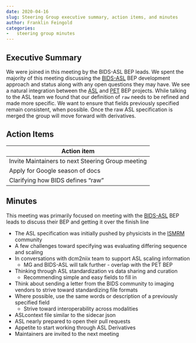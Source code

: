 ```yaml
---
date: 2020-04-16
slug: Steering Group executive summary, action items, and minutes
author: Franklin Feingold
categories:
-   steering group minutes
---
```




<!-- more -->



## Executive Summary

We were joined in this meeting by the BIDS-ASL BEP leads. We spent the majority of this meeting discussing the [BIDS-ASL](https://bids.neuroimaging.io/bep005) BEP development approach and status along with any open questions they may have. We see a natural integration between the [ASL](https://bids.neuroimaging.io/bep005) and [PET](https://bids.neuroimaging.io/bep009) BEP projects. While talking to the ASL team we found that our definition of `raw` needs to be refined and made more specific. We want to ensure that fields previously specified remain consistent, when possible. Once the raw ASL specification is merged the group will move forward with derivatives.

## Action Items

| Action item |
| ------------------------ |
| Invite Maintainers to next Steering Group meeting |
| Apply for Google season of docs |
| Clarifying how BIDS defines “raw” |

## Minutes

This meeting was primarily focused on meeting with the [BIDS-ASL](https://bids.neuroimaging.io/bep005) BEP leads to discuss their BEP and getting it over the finish line
- The ASL specification was initially pushed by physicists in the [ISMRM](https://www.ismrm.org/) community
- A few challenges toward specifying was evaluating differing sequence and scaling
- In conversations with dcm2niix team to support ASL scaling information
  - MG and BIDS-ASL will talk further - overlap with the PET BEP
- Thinking through ASL standardization vs data sharing and curation
  - Recommending simple and easy fields to fill in
- Think about sending a letter from the BIDS community to imaging vendors to strive toward standardizing file formats
- Where possible, use the same words or description of a previously specified field
  - Strive toward interoperability across modalities
- ASLcontext file similar to the sidecar json
- ASL nearly prepared to open their pull requests
- Appetite to start working through ASL Derivatives
- Maintainers are invited to the next meeting

